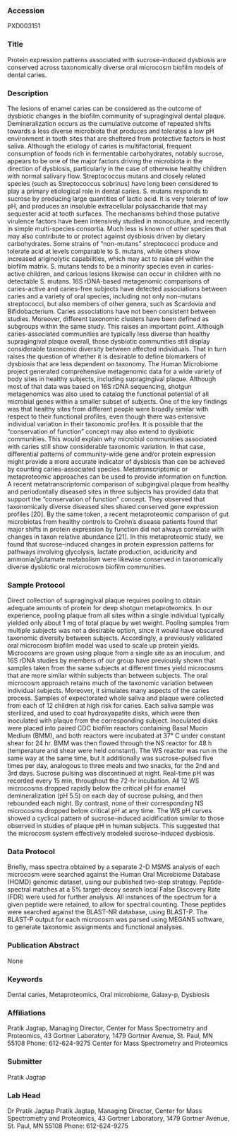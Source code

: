 ### Accession
PXD003151

### Title
Protein expression patterns associated with sucrose-induced dysbiosis are conserved across taxonomically diverse oral microcosm biofilm models of dental caries.

### Description
The lesions of enamel caries can be considered as the outcome of dysbiotic changes in the biofilm community of supragingival dental plaque. Demineralization occurs as the cumulative outcome of repeated shifts towards a less diverse microbiota that produces and tolerates a low pH environment in tooth sites that are sheltered from protective factors in host saliva. Although the etiology of caries is multifactorial, frequent consumption of foods rich in fermentable carbohydrates, notably sucrose, appears to be one of the major factors driving the microbiota in the direction of dysbiosis, particularly in the case of otherwise healthy children with normal salivary flow. Streptococcus mutans and closely related species (such as Streptococcus sobrinus) have long been considered to play a primary etiological role in dental caries. S. mutans responds to sucrose by producing large quantities of lactic acid. It is very tolerant of low pH, and produces an insoluble extracellular polysaccharide that may sequester acid at tooth surfaces. The mechanisms behind those putative virulence factors have been intensively studied in monoculture, and recently in simple multi-species consortia. Much less is known of other species that may also contribute to or protect against dysbiosis driven by dietary carbohydrates. Some strains of “non-mutans” streptococci produce and tolerate acid at levels comparable to S. mutans, while others show increased ariginolytic capabilities, which may act to raise pH within the biofilm matrix. S. mutans tends to be a minority species even in caries-active children, and carious lesions likewise can occur in children with no detectable S. mutans. 16S rDNA-based metagenomic comparisons of caries-active and caries-free subjects have detected associations between caries and a variety of oral species, including not only non-mutans streptococci, but also members of other genera, such as Scardovia and Bifidobacterium. Caries associations have not been consistent between studies. Moreover, different taxonomic clusters have been defined as subgroups within the same study. This raises an important point. Although caries-associated communities are typically less diverse than healthy supragingival plaque overall, those dysbiotic communities still display considerable taxonomic diversity between affected individuals. That in turn raises the question of whether it is desirable to define biomarkers of dysbiosis that are less dependent on taxonomy. The Human Microbiome project generated comprehensive metagenomic data for a wide variety of body sites in healthy subjects, including supragingival plaque. Although most of that data was based on 16S rDNA sequencing, shotgun metagenomics was also used to catalog the functional potential of all microbial genes within a smaller subset of subjects. One of the key findings was that healthy sites from different people were broadly similar with respect to their functional profiles, even though there was extensive individual variation in their taxonomic profiles. It is possible that the “conservation of function” concept may also extend to dysbiotic communities. This would explain why microbial communities associated with caries still show considerable taxonomic variation. In that case, differential patterns of community-wide gene and/or protein expression might provide a more accurate indicator of dysbiosis than can be achieved by counting caries-associated species. Metatranscriptomic or metaproteomic approaches can be used to provide information on function. A recent metatranscriptomic comparison of subgingival plaque from healthy and periodontally diseased sites in three subjects has provided data that support the “conservation of function” concept. They observed that taxonomically diverse diseased sites shared conserved gene expression profiles [20]. By the same token, a recent metaproteomic comparison of gut microbiotas from healthy controls to Crohn’s disease patients found that major shifts in protein expression by function did not always correlate with changes in taxon relative abundance [21]. In this metaproteomic study, we found that sucrose–induced changes in protein expression patterns for pathways involving glycolysis, lactate production, aciduricity and ammonia/glutamate metabolism were likewise conserved in taxonomically diverse dysbiotic oral microcosm biofilm communities.

### Sample Protocol
Direct collection of supragingival plaque requires pooling to obtain adequate amounts of protein for deep shotgun metaproteomics. In our experience, pooling plaque from all sites within a single individual typically yielded only about 1 mg of total plaque by wet weight. Pooling samples from multiple subjects was not a desirable option, since it would have obscured taxonomic diversity between subjects. Accordingly, a previously validated oral microcosm biofilm model was used to scale up protein yields. Microcosms are grown using plaque from a single site as an inoculum, and 16S rDNA studies by members of our group have previously shown that samples taken from the same subjects at different times yield microcosms that are more similar within subjects than between subjects. The oral microcosm approach retains much of the taxonomic variation between individual subjects. Moreover, it simulates many aspects of the caries process. Samples of expectorated whole saliva and plaque were collected from each of 12 children at high risk for caries. Each saliva sample was sterilized, and used to coat hydroxyapatite disks, which were then inoculated with plaque from the corresponding subject. Inoculated disks were placed into paired CDC biofilm reactors containing Basal Mucin Medium (BMM), and both reactors were incubated at 37° C under constant shear for 24 hr.  BMM was then flowed through the NS reactor for 48 h (temperature and shear were held constant).  The WS reactor was run in the same way at the same time, but it additionally was sucrose-pulsed five times per day, analogous to three meals and two snacks, for the 2nd and 3rd days.  Sucrose pulsing was discontinued at night. Real-time pH was recorded every 15 min, throughout the 72-hr incubation. All 12 WS microcosms dropped rapidly below the critical pH for enamel demineralization (pH 5.5) on each day of sucrose pulsing, and then rebounded each night. By contrast, none of their corresponding NS microcosms dropped below critical pH at any time. The WS pH curves showed a cyclical pattern of sucrose-induced acidification similar to those observed in studies of plaque pH in human subjects. This suggested that the microcosm system effectively modeled sucrose-induced dysbiosis.

### Data Protocol
Briefly, mass spectra obtained by a separate 2-D MSMS analysis of each microcosm were searched against the Human Oral Microbiome Database (HOMD) genomic dataset, using our published two-step strategy. Peptide-spectral matches at  a 5% target-decoy search local False Discovery Rate (FDR) were used for further analysis. All instances of the spectrum for a given peptide were retained, to allow for spectral counting. Those peptides were searched against the BLAST-NR database, using BLAST-P. The BLAST-P output for each microcosm was parsed using MEGAN5 software, to generate taxonomic assignments and functional analyses.

### Publication Abstract
None

### Keywords
Dental caries, Metaproteomics, Oral microbiome, Galaxy-p, Dysbiosis

### Affiliations
Pratik Jagtap, Managing Director,  Center for Mass Spectrometry and Proteomics, 43 Gortner Laboratory,  1479 Gortner Avenue,  St. Paul, MN 55108       Phone: 612-624-9275
Center for Mass Spectrometry and Proteomics

### Submitter
Pratik Jagtap

### Lab Head
Dr Pratik Jagtap
Pratik Jagtap, Managing Director,  Center for Mass Spectrometry and Proteomics, 43 Gortner Laboratory,  1479 Gortner Avenue,  St. Paul, MN 55108       Phone: 612-624-9275


